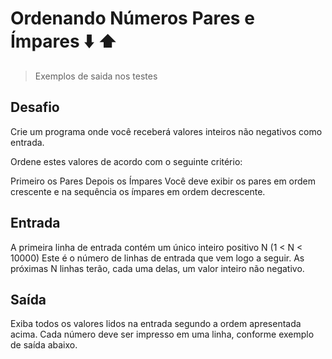 # Ordenando Números Pares e Ímpares :arrow_down: :arrow_up:

> Exemplos de saida nos testes

## Desafio

Crie um programa onde você receberá valores inteiros não negativos como entrada.

Ordene estes valores de acordo com o seguinte critério:

Primeiro os Pares
Depois os Ímpares
Você deve exibir os pares em ordem crescente e na sequência os ímpares em ordem decrescente.

## Entrada

A primeira linha de entrada contém um único inteiro positivo N (1 < N < 10000) Este é o número de linhas de entrada que vem logo a seguir. As próximas N linhas terão, cada uma delas, um valor inteiro não negativo.

## Saída

Exiba todos os valores lidos na entrada segundo a ordem apresentada acima. Cada número deve ser impresso em uma linha, conforme exemplo de saída abaixo.
